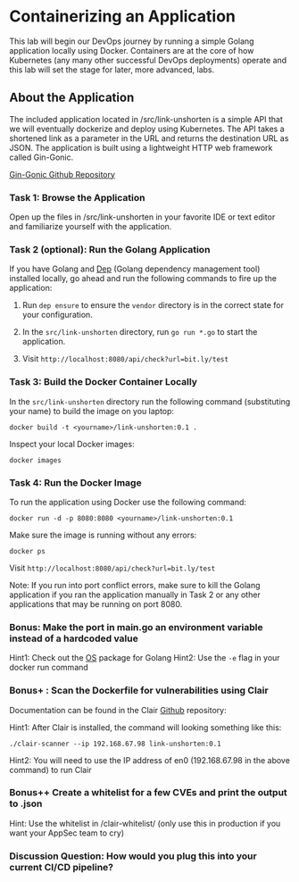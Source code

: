 # Containerizing an Application

This lab will begin our DevOps journey by running a simple Golang application locally using Docker. Containers are at the core of how Kubernetes (any many other successful DevOps deployments) operate and this lab will set the stage for later, more advanced, labs.

## About the Application
The included application located in /src/link-unshorten is a simple API that we will eventually dockerize and deploy using Kubernetes. The API takes a shortened link as a parameter in the URL and returns the destination URL as JSON. The application is built using a lightweight HTTP web framework called Gin-Gonic.

[Gin-Gonic Github Repository](https://github.com/gin-gonic/gin)

### Task 1: Browse the Application
Open up the files in /src/link-unshorten in your favorite IDE or text editor and familiarize yourself with the application.

### Task 2 (optional): Run the Golang Application
If you have Golang and [Dep](https://github.com/golang/dep) (Golang dependency management tool) installed locally, go ahead and run the following commands to fire up the application:

1. Run `dep ensure` to ensure the `vendor` directory is in the correct state for your configuration.

2. In the `src/link-unshorten` directory, run `go run *.go` to start the application.

3. Visit `http://localhost:8080/api/check?url=bit.ly/test`

### Task 3: Build the Docker Container Locally
In the `src/link-unshorten` directory run the following command (substituting your name) to build the image on you laptop:
```
docker build -t <yourname>/link-unshorten:0.1 .
```

Inspect your local Docker images:
```
docker images
```

### Task 4: Run the Docker Image
To run the application using Docker use the following command:
```
docker run -d -p 8080:8080 <yourname>/link-unshorten:0.1
```

Make sure the image is running without any errors:
```
docker ps
```
Visit `http://localhost:8080/api/check?url=bit.ly/test`

Note: If you run into port conflict errors, make sure to kill the Golang application if you ran the application manually in Task 2 or any other applications that may be running on port 8080.

### Bonus: Make the port in main.go an environment variable instead of a hardcoded value

Hint1: Check out the [OS](https://golang.org/pkg/os) package for Golang
Hint2: Use the `-e` flag in your docker run command

### Bonus+ : Scan the Dockerfile for vulnerabilities using Clair 
Documentation can be found in the Clair [Github](https://github.com/arminc/clair-scanner) repository:


Hint1: After Clair is installed, the command will looking something like this:
```
./clair-scanner --ip 192.168.67.98 link-unshorten:0.1
```
Hint2: You will need to use the IP address of en0 (192.168.67.98 in the above command) to run Clair

### Bonus++ Create a whitelist for a few CVEs and print the output to .json
Hint: Use the whitelist in /clair-whitelist/ (only use this in production if you want your AppSec team to cry)

### Discussion Question: How would you plug this into your current CI/CD pipeline? 